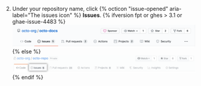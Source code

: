 2. Under your repository name, click {% octicon "issue-opened" aria-label="The issues icon" %} **Issues**.
   {% ifversion fpt or ghes > 3.1 or ghae-issue-4483 %}
   ![Issues tab](/assets/images/help/repository/repo-tabs-issues.png){% else %}
   ![Issues tab](/assets/images/enterprise/3.1/help/repository/repo-tabs-issues.png){% endif %}
